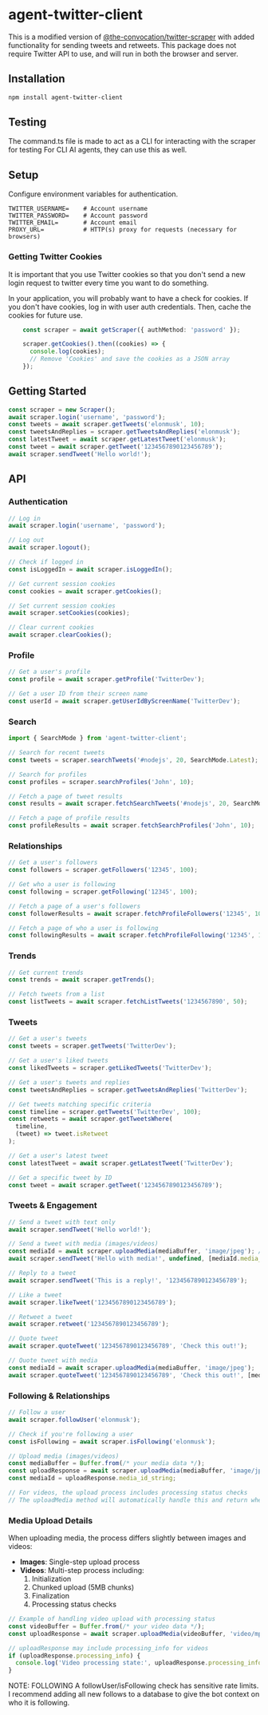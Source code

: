 # agent-twitter-client

This is a modified version of [@the-convocation/twitter-scraper](https://github.com/the-convocation/twitter-scraper) with added functionality for sending tweets and retweets. This package does not require Twitter API to use, and will run in both the browser and server.

## Installation
```sh
npm install agent-twitter-client
```

## Testing
The command.ts file is made to act as a CLI for interacting with the scraper for testing
For CLI AI agents, they can use this as well.

## Setup
Configure environment variables for authentication.

```
TWITTER_USERNAME=    # Account username
TWITTER_PASSWORD=    # Account password
TWITTER_EMAIL=       # Account email
PROXY_URL=           # HTTP(s) proxy for requests (necessary for browsers)
```

### Getting Twitter Cookies
It is important that you use Twitter cookies so that you don't send a new login request to twitter every time you want to do something.

In your application, you will probably want to have a check for cookies. If you don't have cookies, log in with user auth credentials. Then, cache the cookies for future use.
```ts
    const scraper = await getScraper({ authMethod: 'password' });

    scraper.getCookies().then((cookies) => {
      console.log(cookies);
      // Remove 'Cookies' and save the cookies as a JSON array
    });
```

## Getting Started
```ts
const scraper = new Scraper();
await scraper.login('username', 'password');
const tweets = await scraper.getTweets('elonmusk', 10);
const tweetsAndReplies = scraper.getTweetsAndReplies('elonmusk');
const latestTweet = await scraper.getLatestTweet('elonmusk');
const tweet = await scraper.getTweet('1234567890123456789');
await scraper.sendTweet('Hello world!');
```

## API

### Authentication
```ts
// Log in
await scraper.login('username', 'password');  

// Log out
await scraper.logout();

// Check if logged in
const isLoggedIn = await scraper.isLoggedIn();

// Get current session cookies
const cookies = await scraper.getCookies();

// Set current session cookies
await scraper.setCookies(cookies);

// Clear current cookies
await scraper.clearCookies();
```

### Profile
```ts
// Get a user's profile
const profile = await scraper.getProfile('TwitterDev');

// Get a user ID from their screen name 
const userId = await scraper.getUserIdByScreenName('TwitterDev');
```

### Search
```ts
import { SearchMode } from 'agent-twitter-client';

// Search for recent tweets
const tweets = scraper.searchTweets('#nodejs', 20, SearchMode.Latest);

// Search for profiles
const profiles = scraper.searchProfiles('John', 10); 

// Fetch a page of tweet results
const results = await scraper.fetchSearchTweets('#nodejs', 20, SearchMode.Top);

// Fetch a page of profile results
const profileResults = await scraper.fetchSearchProfiles('John', 10);
```

### Relationships
```ts
// Get a user's followers
const followers = scraper.getFollowers('12345', 100);

// Get who a user is following
const following = scraper.getFollowing('12345', 100);

// Fetch a page of a user's followers
const followerResults = await scraper.fetchProfileFollowers('12345', 100);

// Fetch a page of who a user is following 
const followingResults = await scraper.fetchProfileFollowing('12345', 100);
```

### Trends
```ts
// Get current trends
const trends = await scraper.getTrends();

// Fetch tweets from a list
const listTweets = await scraper.fetchListTweets('1234567890', 50);
```

### Tweets
```ts
// Get a user's tweets
const tweets = scraper.getTweets('TwitterDev');

// Get a user's liked tweets
const likedTweets = scraper.getLikedTweets('TwitterDev');

// Get a user's tweets and replies
const tweetsAndReplies = scraper.getTweetsAndReplies('TwitterDev');

// Get tweets matching specific criteria
const timeline = scraper.getTweets('TwitterDev', 100);
const retweets = await scraper.getTweetsWhere(
  timeline,
  (tweet) => tweet.isRetweet
);

// Get a user's latest tweet
const latestTweet = await scraper.getLatestTweet('TwitterDev');

// Get a specific tweet by ID
const tweet = await scraper.getTweet('1234567890123456789');
```

### Tweets & Engagement
```ts
// Send a tweet with text only
await scraper.sendTweet('Hello world!');

// Send a tweet with media (images/videos)
const mediaId = await scraper.uploadMedia(mediaBuffer, 'image/jpeg'); // or 'video/mp4'
await scraper.sendTweet('Hello with media!', undefined, [mediaId.media_id_string]);

// Reply to a tweet
await scraper.sendTweet('This is a reply!', '1234567890123456789');

// Like a tweet
await scraper.likeTweet('1234567890123456789');

// Retweet a tweet
await scraper.retweet('1234567890123456789');

// Quote tweet
await scraper.quoteTweet('1234567890123456789', 'Check this out!');

// Quote tweet with media
const mediaId = await scraper.uploadMedia(mediaBuffer, 'image/jpeg');
await scraper.quoteTweet('1234567890123456789', 'Check this out!', [mediaId.media_id_string]);
```

### Following & Relationships
```ts
// Follow a user
await scraper.followUser('elonmusk');

// Check if you're following a user
const isFollowing = await scraper.isFollowing('elonmusk');

// Upload media (images/videos)
const mediaBuffer = Buffer.from(/* your media data */);
const uploadResponse = await scraper.uploadMedia(mediaBuffer, 'image/jpeg'); // or 'video/mp4'
const mediaId = uploadResponse.media_id_string;

// For videos, the upload process includes processing status checks
// The uploadMedia method will automatically handle this and return when complete
```

### Media Upload Details
When uploading media, the process differs slightly between images and videos:

- **Images**: Single-step upload process
- **Videos**: Multi-step process including:
  1. Initialization
  2. Chunked upload (5MB chunks)
  3. Finalization
  4. Processing status checks

```ts
// Example of handling video upload with processing status
const videoBuffer = Buffer.from(/* your video data */);
const uploadResponse = await scraper.uploadMedia(videoBuffer, 'video/mp4');

// uploadResponse may include processing_info for videos
if (uploadResponse.processing_info) {
  console.log('Video processing state:', uploadResponse.processing_info.state);
}
```

NOTE: FOLLOWING A followUser/isFollowing check has sensitive rate limits. 
I recommend adding all new follows to a database to give the bot context on who it is following.